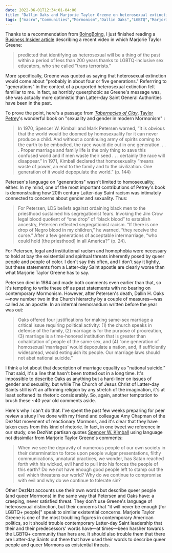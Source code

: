 ```yaml
---
date: 2022-06-01T12:34:01-04:00
title: "Dallin Oaks and Marjorie Taylor Greene on heterosexual extinction"
tags: ["macro","Communities","Mormonism","Dallin Oaks","LGBTQ","Marjorie Taylor Greene","heterosexual extinction","Mark E. Peterson","racism","queerphobia","DezNat","The Church of Jesus Christ of Latter-day Saints","research","Ezra Taft Benson"]
---
```


Thanks to a recommendation from [BoingBoing](https://boingboing.net/2022/06/01/marjorie-taylor-green-says-heterosexuals-will-be-extinct-in-about-four-or-five-generations.html), I just finished reading a [Business Insider article](https://www.businessinsider.com/mtg-says-straight-people-will-go-extinct-thanks-lgbtq-visibility-2022-6) describing a recent video in which Marjorie Taylor Greene:

> predicted that identifying as heterosexual will be a thing of the past within a period of less than 200 years thanks to LGBTQ-inclusive sex educators, who she called "trans terrorists."

More specifically, Greene was quoted as saying that heterosexual extinction would come about "probably in about four or five generations." Referrring to "generations" in the context of a purported heterosexual extinction felt familiar to me. In fact, as horribly queerphobic as Greene's message was, she was actually more optimistic than Latter-day Saint General Authorities have been in the past. 

To prove the point, here's a passage from [*Tabernacles of Clay*](https://uncpress.org/book/9781469656229/tabernacles-of-clay/), [Taylor Petrey](https://twitter.com/TaylorPetrey)'s wonderful book on "sexuality and gender in  modern Mormonism" :

> In 1970, Spencer W. Kimball and Mark Petersen warned, “It is obvious that the world would be doomed by homosexuality for it can never produce a child. And without a continuing army of spirits coming to the earth to be embodied, the race would die out in one generation. . . . Proper marriage and family life is the only thing to save this confused world and if men waste their seed . . . certainly the race will disappear.” In 1971, Kimball declared that homosexuality “means waste of power, an end to the family and to the civilization. One generation of it would depopulate the world.” (p. 144)

Petersen's language on "generations" wasn't limited to homosexuality, either. In my mind, one of the most important contributions of Petrey's book is demonstrating how 20th century Latter-day Saint racism was intimately connected to concerns about gender and sexuality. Thus:

> For Petersen, LDS beliefs against ordaining black men to the priesthood sustained his segregationist fears. Invoking the Jim Crow legal blood quotient of “one drop” of “black blood” to establish ancestry, Petersen reflected segregationist racism. “If there is one drop of Negro blood in my children,” he warned, “they receive the curse.” After a few generations of acceptable intermarriage, “who could hold [the priesthood] in all America?” (p. 24). 

For Petersen, legal and institutional racism and homophobia were necessary to hold at bay the existential and spiritual threats inherently posed by queer people and people of color. I don't say this often, and I don't say it lightly, but these statements from a Latter-day Saint apostle are clearly worse than what Marjorie Taylor Greene has to say.

Petersen died in 1984 and made both comments even earlier than that, so it's tempting to write these off as past statements with no bearing on contemporary Mormonism. However, after Petersen's death, Dallin H. Oaks—now number two in the Church hierarchy by a couple of measures—was called as an apostle. In an internal memorandum written before the year was out:

> Oaks offered four justifications for making same-sex marriage a critical issue requiring political activity: (1) the church speaks in defense of the family, (2) marriage is for the purpose of procreation, (3) marriage is a time-honored institution that is greater than cohabitation of people of the same sex, and (4) “one generation of homosexual ‘marriages’ would depopulate a nation, and, if sufficiently widespread, would extinguish its people. Our marriage laws should not abet national suicide.”

I think a lot about that description of marriage equality as "national suicide." That said, it's a line that hasn't been trotted out in a long time. It's impossible to describe Oaks as anything but a hard-liner on issues of gender and sexuality, but while The Church of Jesus Christ of Latter-day Saints still isn't an affirming religion by any stretch of the imagination, it's at least softened its rhetoric considerably. So, again, another temptation to brush these ~40 year old comments aside.

Here's why I can't do that. I've spent the past few weeks preparing for peer review a study I've done with my friend and colleague Amy Chapman of the DezNat movement of reactionary Mormons, and it's clear that they have taken cues from this kind of rhetoric. In fact, in one tweet we reference in our study, one DezNat partisan quotes [Spencer W. Kimball](https://www.churchofjesuschrist.org/study/general-conference/1975/04/why-do-we-continue-to-tolerate-sin?lang=eng) using language not dissimilar from Marjorie Taylor Greene's comments: 

> When we see the depravity of numerous people of our own society in their determination to force upon people vulgar presentations, filthy communications, unnatural practices, we wonder, has Satan reached forth with his wicked, evil hand to pull into his forces the people of this earth? Do we not have enough good people left to stamp out the evil which threatens our world? Why do we continue to compromise with evil and why do we continue to tolerate sin?

Other DezNat accounts use their own words but describe queer people (and queer Mormons) in the same way that Petersen and Oaks have: a creeping, never satisfied threat. They don't use Greene's language of heterosexual distinction, but their concerns that "it will never be enough [for LGBTQ+ people]" speak to similar existential concerns. Marjorie Taylor Greene is one of the most troubling figures in contemporary American politics, so it should trouble contemporary Latter-day Saint leadership that their and their predecessors' words have—at times—been harsher towards the LGBTQ+ community than hers are. It should also trouble them that there are Latter-day Saints out there that have used their words to describe queer people and queer Mormons as existential threats.